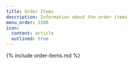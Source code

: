 ```yaml
---
title: Order Items
description: Information about the order items
menu_order: 2300
icon:
  content: article
  outlined: true
---
```


{% include order-items.md %}
